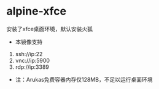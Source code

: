 # alpine-xfce
安装了xfce桌面环境，默认安装火狐

- 本镜像支持
1. ssh://ip:22
2. vnc://ip:5900
3. rdp://ip:3389
- 注：Arukas免费容器内存仅128MB，不足以运行桌面环境
